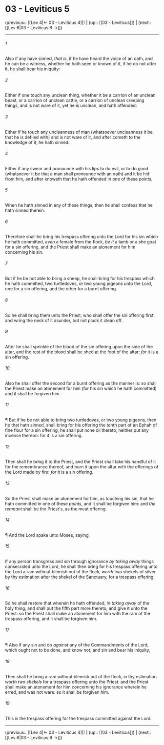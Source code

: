 # 03 - Leviticus 5

(previous:: [[Lev 4|← 03 - Leviticus 4]]) | (up:: [[03 - Leviticus]]) | (next:: [[Lev 6|03 - Leviticus 6 →]])

***


###### 1 
Also if any have sinned, _that is_, if he have heard the voice of an oath, and he can be a witness, whether he hath seen or known of it, if he do not utter it, he shall bear his iniquity: 

###### 2 
Either if one touch any unclean thing, whether it be a carrion of an unclean beast, or a carrion of unclean cattle, or a carrion of unclean creeping things, and is not ware of it, yet he is unclean, and hath offended: 

###### 3 
Either if he touch any uncleanness of man (whatsoever uncleanness it be, that he is defiled with) and is not ware of it, and after cometh to the knowledge of it, he hath sinned: 

###### 4 
Either if any swear and pronounce with his lips to do evil, or to do good (whatsoever it be that a man shall pronounce with an oath) and it be hid from him, and after knoweth that he hath offended in one of these _points_, 

###### 5 
When he hath sinned in any of these things, then he shall confess that he hath sinned therein. 

###### 6 
Therefore shall he bring his trespass offering unto the Lord for his sin which he hath committed, _even_ a female from the flock, _be it_ a lamb or a she goat for a sin offering, and the Priest shall make an atonement for him concerning his sin. 

###### 7 
But if he be not able to bring a sheep, he shall bring for his trespass which he hath committed, two turtledoves, or two young pigeons unto the Lord, one for a sin offering, and the other for a burnt offering. 

###### 8 
So he shall bring them unto the Priest, who shall offer the sin offering first, and wring the neck of it asunder, but not pluck it clean off. 

###### 9 
After he shall sprinkle of the blood of the sin offering upon the side of the altar, and the rest of the blood shall be shed at the foot of the altar: _for_ it is a sin offering. 

###### 10 
Also he shall offer the second for a burnt offering as the manner is: so shall the Priest make an atonement for him (for his sin which he hath committed) and it shall be forgiven him. 

###### 11 
¶ But if he be not able to bring two turtledoves, or two young pigeons, then he that hath sinned, shall bring for his offering the tenth part of an Ephah of fine flour for a sin offering, he shall put none oil thereto, neither put any incense thereon: for it is a sin offering. 

###### 12 
Then shall he bring it to the Priest, and the Priest shall take his handful of it for the remembrance thereof, and burn it upon the altar with the offerings of the Lord made by fire: _for_ it is a sin offering. 

###### 13 
So the Priest shall make an atonement for him, as touching his sin, that he hath committed in one of these _points,_ and it shall be forgiven him: and _the remnant_ shall be the Priest's, as the meat offering. 

###### 14 
¶ And the Lord spake unto Moses, saying, 

###### 15 
If any person transgress and sin through ignorance _by taking away_ things consecrated unto the Lord, he shall then bring for his trespass offering unto the Lord a ram without blemish out of the flock, _worth_ two shekels of silver by thy estimation after the shekel of the Sanctuary, for a trespass offering. 

###### 16 
So he shall restore that wherein he hath offended, _in taking away_ of the holy thing, and shall put the fifth part more thereto, and give it unto the Priest: so the Priest shall make an atonement for him with the ram of the trespass offering, and it shall be forgiven him. 

###### 17 
¶ Also if any sin and do _against_ any of the Commandments of the Lord, which ought not to be done, and know not, and sin and bear his iniquity, 

###### 18 
Then shall he bring a ram without blemish out of the flock, in thy estimation _worth_ _two shekels_ for a trespass offering unto the Priest: and the Priest shall make an atonement for him concerning his ignorance wherein he erred, and was not ware: so it shall be forgiven him. 

###### 19 
This is the trespass offering for the trespass committed against the Lord.

***

(previous:: [[Lev 4|← 03 - Leviticus 4]]) | (up:: [[03 - Leviticus]]) | (next:: [[Lev 6|03 - Leviticus 6 →]])
